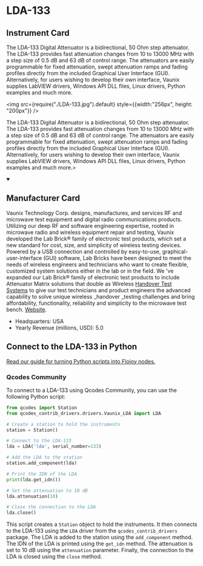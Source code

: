 
# LDA-133

## Instrument Card

<div className="flex">

<div>

The LDA-133 Digital Attenuator is a bidirectional, 50 Ohm step attenuator. The LDA-133 provides fast attenuation changes from 10 to 13000 MHz with a step size of 0.5 dB and 63 dB of control range. The attenuators are easily programmable for fixed attenuation, swept attenuation ramps and fading profiles directly from the included Graphical User Interface (GUI). Alternatively, for users wishing to develop their own interface, Vaunix supplies LabVIEW drivers, Windows API DLL files, Linux drivers, Python examples and much more.

</div>

<img src={require("./LDA-133.jpg").default} style={{width:"256px", height: "200px"}} />

</div>

The LDA-133 Digital Attenuator is a bidirectional, 50 Ohm step attenuator. The LDA-133 provides fast attenuation changes from 10 to 13000 MHz with a step size of 0.5 dB and 63 dB of control range. The attenuators are easily programmable for fixed attenuation, swept attenuation ramps and fading profiles directly from the included Graphical User Interface (GUI). Alternatively, for users wishing to develop their own interface, Vaunix supplies LabVIEW drivers, Windows API DLL files, Linux drivers, Python examples and much more.>

<details open>
<summary><h2>Manufacturer Card</h2></summary>

Vaunix Technology Corp. designs, manufactures, and services RF and microwave test equipment and digital radio communications products. Utilizing our deep RF and software engineering expertise, rooted in microwave radio and wireless equipment repair and testing, Vaunix developed the Lab Brick® family of electronic test products, which set a new standard for cost, size, and simplicity of wireless testing devices. Powered by a USB connection and controlled by easy-to-use, graphical-user-interface (GUI) software, Lab Bricks have been designed to meet the needs of wireless engineers and technicians who want to create flexible, customized system solutions either in the lab or in the field. We 've expanded our Lab Brick® family of electronic test products to include Attenuator Matrix solutions that double as Wireless [Handover Test Systems](https://vaunix.com/handover-test-systems/) to give our test technicians and product engineers the advanced capability to solve unique wireless _handover _testing challenges and bring affordability, functionality, reliability and simplicity to the microwave test bench. <a href="https://vaunix.com/">Website</a>.

<ul>
  <li>Headquarters: USA</li>
  <li>Yearly Revenue (millions, USD): 5.0</li>
</ul>
</details>

## Connect to the LDA-133 in Python

[Read our guide for turning Python scripts into Flojoy nodes.](https://docs.flojoy.ai/custom-nodes/creating-custom-node/)


### Qcodes Community

To connect to a LDA-133 using Qcodes Community, you can use the following Python script:

```python
from qcodes import Station
from qcodes_contrib_drivers.drivers.Vaunix_LDA import LDA

# Create a station to hold the instruments
station = Station()

# Connect to the LDA-133
lda = LDA('lda', serial_number=133)

# Add the LDA to the station
station.add_component(lda)

# Print the IDN of the LDA
print(lda.get_idn())

# Set the attenuation to 10 dB
lda.attenuation(10)

# Close the connection to the LDA
lda.close()
```

This script creates a `Station` object to hold the instruments. It then connects to the LDA-133 using the `LDA` driver from the `qcodes_contrib_drivers` package. The LDA is added to the station using the `add_component` method. The IDN of the LDA is printed using the `get_idn` method. The attenuation is set to 10 dB using the `attenuation` parameter. Finally, the connection to the LDA is closed using the `close` method.

